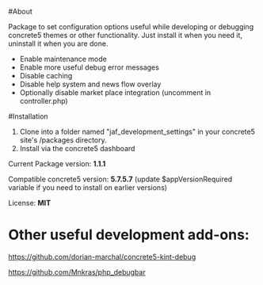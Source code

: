 #About

Package to set configuration options useful while developing or debugging concrete5 themes or other functionality. Just install it when you need it, uninstall it when you are done.

- Enable maintenance mode
- Enable more useful debug error messages
- Disable caching
- Disable help system and news flow overlay
- Optionally disable market place integration (uncomment in controller.php)

#Installation

1. Clone into a folder named "jaf_development_settings" in your concrete5 site's /packages directory.
2. Install via the concrete5 dashboard

Current Package version: **1.1.1**

Compatible concrete5 version: **5.7.5.7** (update $appVersionRequired variable if you need to install on earlier versions)

License: **MIT**

# Other useful development add-ons:

https://github.com/dorian-marchal/concrete5-kint-debug

https://github.com/Mnkras/php_debugbar